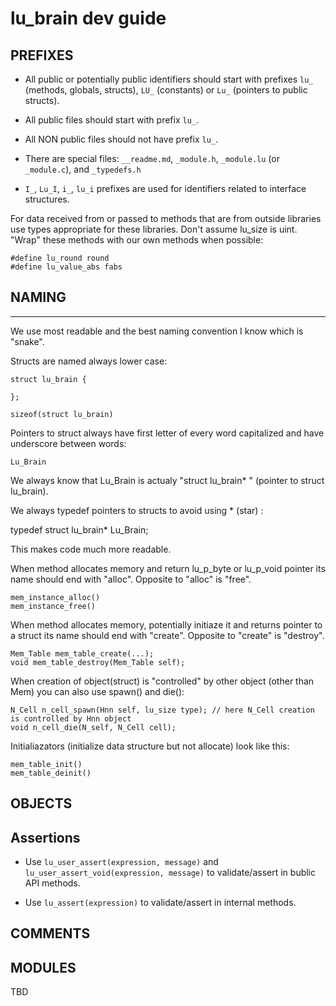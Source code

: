 # lu_brain dev guide


## PREFIXES

- All public or potentially public identifiers should start with prefixes `lu_` (methods, globals, structs), 
`LU_` (constants) or `Lu_` (pointers to public structs).

- All public files should start with prefix `lu_`.

- All NON public files should not have prefix `lu_`.

- There are special files: `__readme.md`, `_module.h`, `_module.lu` (or `_module.c`), and `_typedefs.h`

- `I_`, `Lu_I`, `i_`, `lu_i` prefixes are used for identifiers related to interface structures.

For data received from or passed to methods that are from outside libraries use types appropriate for 
these libraries. Don't assume lu_size is uint. "Wrap" these methods with our own methods when possible:

	#define lu_round round 
	#define lu_value_abs fabs

## NAMING 
---

We use most readable and the best naming convention I know which is "snake". 

Structs are named always lower case:

	struct lu_brain {

	};

	sizeof(struct lu_brain)

Pointers to struct always have first letter of every word capitalized and have underscore between words:
	
	Lu_Brain

We always know that Lu_Brain is actualy "struct lu_brain* " (pointer to struct lu_brain).

We always typedef pointers to structs to avoid using * (star) :

typedef struct lu_brain* Lu_Brain;

This makes code much more readable.

When method allocates memory and return lu_p_byte or lu_p_void pointer its name should end with "alloc". Opposite
to "alloc" is "free". 

	mem_instance_alloc()
	mem_instance_free()

When method allocates memory, potentially initiaze it and returns pointer to a struct its name should end with "create". 
Opposite to "create" is "destroy".

	Mem_Table mem_table_create(...);
	void mem_table_destroy(Mem_Table self);

When creation of object(struct) is "controlled" by other object (other than Mem) you can also use spawn() and die():

	N_Cell n_cell_spawn(Hnn self, lu_size type); // here N_Cell creation is controlled by Hnn object
	void n_cell_die(N_self, N_Cell cell);

Initialiazators (initialize data structure but not allocate) look like this:

	mem_table_init()
	mem_table_deinit()

## OBJECTS



## Assertions

- Use `lu_user_assert(expression, message)` and `lu_user_assert_void(expression, message)` to validate/assert in bublic API methods.

- Use `lu_assert(expression)` to validate/assert in internal methods.


## COMMENTS



## MODULES

TBD